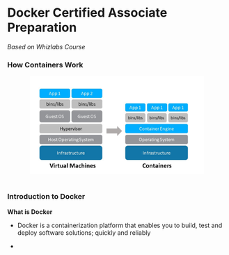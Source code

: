 # Docker Certified Associate Preparation

*Based on Whizlabs Course*

### How Containers Work

<p align="center"><img src="images/docker-container.jpeg" width="400px"></p>

#

### Introduction to Docker

**What is Docker**

- Docker is a containerization platform that enables you to build, test and deploy software solutions; quickly and reliably

- 
